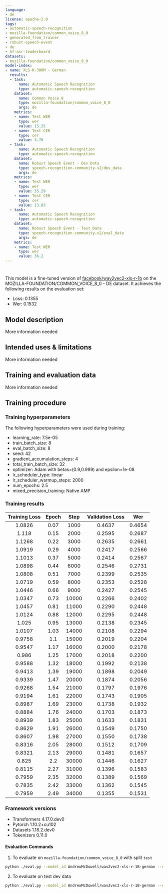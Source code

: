 ```yaml
---
language:
- de
license: apache-2.0
tags:
- automatic-speech-recognition
- mozilla-foundation/common_voice_8_0
- generated_from_trainer
- robust-speech-event
- de
- hf-asr-leaderboard
datasets:
- mozilla-foundation/common_voice_8_0
model-index:
- name: XLS-R-300M - German
  results:
  - task:
      name: Automatic Speech Recognition
      type: automatic-speech-recognition
    dataset:
      name: Common Voice 8
      type: mozilla-foundation/common_voice_8_0
      args: de
    metrics:
    - name: Test WER
      type: wer
      value: 15.25
    - name: Test CER
      type: cer
      value: 3.78
  - task:
      name: Automatic Speech Recognition
      type: automatic-speech-recognition
    dataset:
      name: Robust Speech Event - Dev Data
      type: speech-recognition-community-v2/dev_data
      args: de
    metrics:
    - name: Test WER
      type: wer
      value: 35.29
    - name: Test CER
      type: cer
      value: 13.83
  - task:
      name: Automatic Speech Recognition
      type: automatic-speech-recognition
    dataset:
      name: Robust Speech Event - Test Data
      type: speech-recognition-community-v2/eval_data
      args: de
    metrics:
    - name: Test WER
      type: wer
      value: 36.2
---
```


<!-- This model card has been generated automatically according to the information the Trainer had access to. You
should probably proofread and complete it, then remove this comment. -->

# 

This model is a fine-tuned version of [facebook/wav2vec2-xls-r-1b](https://huggingface.co/facebook/wav2vec2-xls-r-1b) on the MOZILLA-FOUNDATION/COMMON_VOICE_8_0 - DE dataset.
It achieves the following results on the evaluation set:
- Loss: 0.1355
- Wer: 0.1532

## Model description

More information needed

## Intended uses & limitations

More information needed

## Training and evaluation data

More information needed

## Training procedure

### Training hyperparameters

The following hyperparameters were used during training:
- learning_rate: 7.5e-05
- train_batch_size: 8
- eval_batch_size: 8
- seed: 42
- gradient_accumulation_steps: 4
- total_train_batch_size: 32
- optimizer: Adam with betas=(0.9,0.999) and epsilon=1e-08
- lr_scheduler_type: linear
- lr_scheduler_warmup_steps: 2000
- num_epochs: 2.5
- mixed_precision_training: Native AMP

### Training results

| Training Loss | Epoch | Step  | Validation Loss | Wer    |
|:-------------:|:-----:|:-----:|:---------------:|:------:|
| 1.0826        | 0.07  | 1000  | 0.4637          | 0.4654 |
| 1.118         | 0.15  | 2000  | 0.2595          | 0.2687 |
| 1.1268        | 0.22  | 3000  | 0.2635          | 0.2661 |
| 1.0919        | 0.29  | 4000  | 0.2417          | 0.2566 |
| 1.1013        | 0.37  | 5000  | 0.2414          | 0.2567 |
| 1.0898        | 0.44  | 6000  | 0.2546          | 0.2731 |
| 1.0808        | 0.51  | 7000  | 0.2399          | 0.2535 |
| 1.0719        | 0.59  | 8000  | 0.2353          | 0.2528 |
| 1.0446        | 0.66  | 9000  | 0.2427          | 0.2545 |
| 1.0347        | 0.73  | 10000 | 0.2266          | 0.2402 |
| 1.0457        | 0.81  | 11000 | 0.2290          | 0.2448 |
| 1.0124        | 0.88  | 12000 | 0.2295          | 0.2448 |
| 1.025         | 0.95  | 13000 | 0.2138          | 0.2345 |
| 1.0107        | 1.03  | 14000 | 0.2108          | 0.2294 |
| 0.9758        | 1.1   | 15000 | 0.2019          | 0.2204 |
| 0.9547        | 1.17  | 16000 | 0.2000          | 0.2178 |
| 0.986         | 1.25  | 17000 | 0.2018          | 0.2200 |
| 0.9588        | 1.32  | 18000 | 0.1992          | 0.2138 |
| 0.9413        | 1.39  | 19000 | 0.1898          | 0.2049 |
| 0.9339        | 1.47  | 20000 | 0.1874          | 0.2056 |
| 0.9268        | 1.54  | 21000 | 0.1797          | 0.1976 |
| 0.9194        | 1.61  | 22000 | 0.1743          | 0.1905 |
| 0.8987        | 1.69  | 23000 | 0.1738          | 0.1932 |
| 0.8884        | 1.76  | 24000 | 0.1703          | 0.1873 |
| 0.8939        | 1.83  | 25000 | 0.1633          | 0.1831 |
| 0.8629        | 1.91  | 26000 | 0.1549          | 0.1750 |
| 0.8607        | 1.98  | 27000 | 0.1550          | 0.1738 |
| 0.8316        | 2.05  | 28000 | 0.1512          | 0.1709 |
| 0.8321        | 2.13  | 29000 | 0.1481          | 0.1657 |
| 0.825         | 2.2   | 30000 | 0.1446          | 0.1627 |
| 0.8115        | 2.27  | 31000 | 0.1396          | 0.1583 |
| 0.7959        | 2.35  | 32000 | 0.1389          | 0.1569 |
| 0.7835        | 2.42  | 33000 | 0.1362          | 0.1545 |
| 0.7959        | 2.49  | 34000 | 0.1355          | 0.1531 |


### Framework versions

- Transformers 4.17.0.dev0
- Pytorch 1.10.2+cu102
- Datasets 1.18.2.dev0
- Tokenizers 0.11.0

#### Evaluation Commands
1. To evaluate on `mozilla-foundation/common_voice_8_0` with split `test`

```bash
python ./eval.py --model_id AndrewMcDowell/wav2vec2-xls-r-1B-german --dataset mozilla-foundation/common_voice_8_0 --config de --split test --log_outputs
```

2. To evaluate on test dev data
```bash
python ./eval.py --model_id AndrewMcDowell/wav2vec2-xls-r-1B-german --dataset speech-recognition-community-v2/dev_data --config de --split validation --chunk_length_s 5.0 --stride_length_s 1.0
```